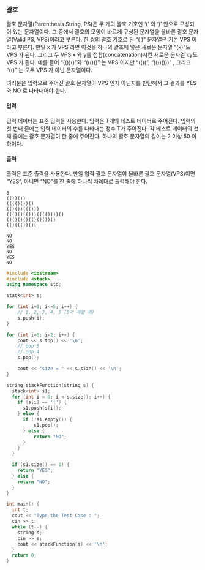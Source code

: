 ### 괄호

괄호 문자열(Parenthesis String, PS)은 두 개의 괄호 기호인 ‘(’ 와 ‘)’ 만으로 구성되어 있는 문자열이다. 그 중에서 괄호의 모양이 바르게 구성된 문자열을 올바른 괄호 문자열(Valid PS, VPS)이라고 부른다. 한 쌍의 괄호 기호로 된 “( )” 문자열은 기본 VPS 이라고 부른다. 만일 x 가 VPS 라면 이것을 하나의 괄호에 넣은 새로운 문자열 “(x)”도 VPS 가 된다. 그리고 두 VPS x 와 y를 접합(concatenation)시킨 새로운 문자열 xy도 VPS 가 된다. 예를 들어 “(())()”와 “((()))” 는 VPS 이지만 “(()(”, “(())()))” , 그리고 “(()” 는 모두 VPS 가 아닌 문자열이다. 

여러분은 입력으로 주어진 괄호 문자열이 VPS 인지 아닌지를 판단해서 그 결과를 YES 와 NO 로 나타내어야 한다. 

#### 입력 
입력 데이터는 표준 입력을 사용한다. 입력은 T개의 테스트 데이터로 주어진다. 입력의 첫 번째 줄에는 입력 데이터의 수를 나타내는 정수 T가 주어진다. 각 테스트 데이터의 첫째 줄에는 괄호 문자열이 한 줄에 주어진다. 하나의 괄호 문자열의 길이는 2 이상 50 이하이다. 

#### 출력
출력은 표준 출력을 사용한다. 만일 입력 괄호 문자열이 올바른 괄호 문자열(VPS)이면 “YES”, 아니면 “NO”를 한 줄에 하나씩 차례대로 출력해야 한다. 

```
6
(())())
(((()())()
(()())((()))
((()()(()))(((())))()
()()()()(()()())()
(()((())()(
```

```
NO
NO
YES
NO
YES
NO
```

```cpp
#include <iostream>
#include <stack>
using namespace std;

stack<int> s;

for (int i=1; i<=5; i++) {
    // 1, 2, 3, 4, 5 (5가 제일 위)
    s.push(i);
}

for (int i=0; i<2; i++) {
    cout << s.top() << '\n';
    // pop 5
    // pop 4
    s.pop();

    cout << "size = " << s.size() << '\n';
}

string stackFunction(string s) {
  stack<int> s1;
  for (int i = 0; i < s.size(); i++) {
    if (s[i] == '(') {
      s1.push(s[i]);
    } else {
      if (!s1.empty()) {
          s1.pop();
      } else {
          return "NO";
      }
    }
  }

  if (s1.size() == 0) {
    return "YES";
  } else {
    return "NO";
  }
}

int main() {
  int t;
  cout << "Type the Test Case : ";
  cin >> t;
  while (t--) {
    string s;
    cin >> s;
    cout << stackFunction(s) << '\n';
  }
  return 0;
}

```
